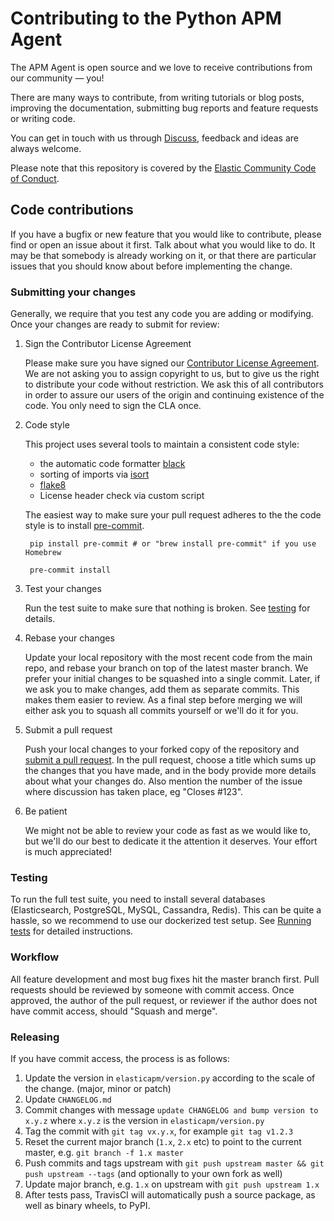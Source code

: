 # Contributing to the Python APM Agent

The APM Agent is open source and we love to receive contributions from our community — you!

There are many ways to contribute,
from writing tutorials or blog posts,
improving the documentation,
submitting bug reports and feature requests or writing code.

You can get in touch with us through [Discuss](https://discuss.elastic.co/c/apm),
feedback and ideas are always welcome.

Please note that this repository is covered by the [Elastic Community Code of Conduct](https://www.elastic.co/community/codeofconduct).

## Code contributions

If you have a bugfix or new feature that you would like to contribute,
please find or open an issue about it first.
Talk about what you would like to do.
It may be that somebody is already working on it,
or that there are particular issues that you should know about before implementing the change.

### Submitting your changes

Generally, we require that you test any code you are adding or modifying.
Once your changes are ready to submit for review:

1. Sign the Contributor License Agreement

    Please make sure you have signed our [Contributor License Agreement](https://www.elastic.co/contributor-agreement/).
    We are not asking you to assign copyright to us,
    but to give us the right to distribute your code without restriction.
    We ask this of all contributors in order to assure our users of the origin and continuing existence of the code.
    You only need to sign the CLA once.

1. Code style

    This project uses several tools to maintain a consistent code style:
    
     * the automatic code formatter [black](https://black.readthedocs.io/en/stable/)
     * sorting of imports via [isort](https://isort.readthedocs.io/en/latest/)
     * [flake8](http://flake8.pycqa.org/en/latest/)
     * License header check via custom script
     
    The easiest way to make sure your pull request adheres to the the code style
    is to install [pre-commit](https://pre-commit.com/).
    
        pip install pre-commit # or "brew install pre-commit" if you use Homebrew
        
        pre-commit install

1. Test your changes

    Run the test suite to make sure that nothing is broken.
    See [testing](#testing) for details.

1. Rebase your changes

    Update your local repository with the most recent code from the main repo,
    and rebase your branch on top of the latest master branch.
    We prefer your initial changes to be squashed into a single commit.
    Later,
    if we ask you to make changes,
    add them as separate commits.
    This makes them easier to review.
    As a final step before merging we will either ask you to squash all commits yourself or we'll do it for you.

1. Submit a pull request

    Push your local changes to your forked copy of the repository and [submit a pull request](https://help.github.com/articles/using-pull-requests).
    In the pull request,
    choose a title which sums up the changes that you have made,
    and in the body provide more details about what your changes do.
    Also mention the number of the issue where discussion has taken place,
    eg "Closes #123".

1. Be patient

    We might not be able to review your code as fast as we would like to,
    but we'll do our best to dedicate it the attention it deserves.
    Your effort is much appreciated!

### Testing

To run the full test suite,
you need to install several databases (Elasticsearch, PostgreSQL, MySQL, Cassandra, Redis).
This can be quite a hassle, so we recommend to use our dockerized test setup.
See [Running tests](https://www.elastic.co/guide/en/apm/agent/python/master/run-tests-locally.html) for detailed instructions.


### Workflow

All feature development and most bug fixes hit the master branch first.
Pull requests should be reviewed by someone with commit access.
Once approved, the author of the pull request,
or reviewer if the author does not have commit access,
should "Squash and merge".

### Releasing

If you have commit access, the process is as follows:

1. Update the version in `elasticapm/version.py` according to the scale of the change. (major, minor or patch)
1. Update `CHANGELOG.md`
1. Commit changes with message `update CHANGELOG and bump version to x.y.z` where `x.y.z` is the version in `elasticapm/version.py`
1. Tag the commit with `git tag vx.y.x`, for example `git tag v1.2.3`
1. Reset the current major branch (`1.x`, `2.x` etc) to point to the current master, e.g. `git branch -f 1.x master`
1. Push commits and tags upstream with `git push upstream master && git push upstream --tags` (and optionally to your own fork as well)
1. Update major branch, e.g. `1.x` on upstream with `git push upstream 1.x`
1. After tests pass, TravisCI will automatically push a source package, as well as binary wheels, to PyPI.
